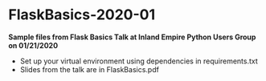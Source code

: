 # FlaskBasics-2020-01
**Sample files from Flask Basics Talk at Inland Empire Python Users Group on 01/21/2020**
- Set up your virtual environment using dependencies in requirements.txt
- Slides from the talk are in FlaskBasics.pdf

